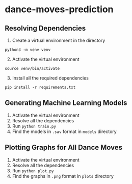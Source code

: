 # dance-moves-prediction

## Resolving Dependencies
1. Create a virtual environment in the directory
  ```shell
  python3 -m venv venv
  ```
2. Activate the virtual environment
  ```shell
  source venv/bin/activate
  ```
3. Install all the required dependencies
  ```shell
  pip install -r requirements.txt
  ```

## Generating Machine Learning Models
1. Activate the virtual environment
2. Resolve all the dependencies
3. Run `python train.py`
4. Find the models in `.sav` format in `models` directory

## Plotting Graphs for All Dance Moves
1. Activate the virtual environment
2. Resolve all the dependencies
3. Run `python plot.py`
4. Find the graphs in `.png` format in `plots` directory
    

